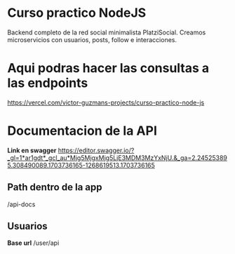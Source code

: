 # Curso practico NodeJS
Backend completo de la red social minimalista PlatziSocial. Creamos microservicios con usuarios, posts, follow e interacciones.

# Aqui podras hacer las consultas a las endpoints
https://vercel.com/victor-guzmans-projects/curso-practico-node-js

# Documentacion de la API

**Link en swagger**
https://editor.swagger.io/?_gl=1*ar1gdt*_gcl_au*Mjg5MjgxMjg5LjE3MDM3MzYxNjU.&_ga=2.245253895.308490089.1703736165-1268619513.1703736165

## Path dentro de la app
/api-docs


## Usuarios
**Base url**
/user/api